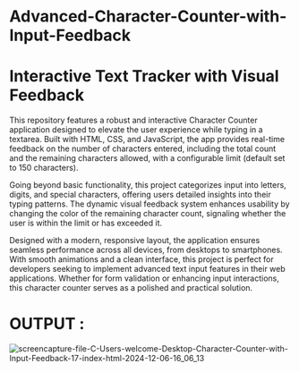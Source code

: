 # Advanced-Character-Counter-with-Input-Feedback

# Interactive Text Tracker with Visual Feedback

This repository features a robust and interactive Character Counter application designed to elevate the user experience while typing in a textarea. Built with HTML, CSS, and JavaScript, the app provides real-time feedback on the number of characters entered, including the total count and the remaining characters allowed, with a configurable limit (default set to 150 characters).

Going beyond basic functionality, this project categorizes input into letters, digits, and special characters, offering users detailed insights into their typing patterns. The dynamic visual feedback system enhances usability by changing the color of the remaining character count, signaling whether the user is within the limit or has exceeded it.

Designed with a modern, responsive layout, the application ensures seamless performance across all devices, from desktops to smartphones. With smooth animations and a clean interface, this project is perfect for developers seeking to implement advanced text input features in their web applications. Whether for form validation or enhancing input interactions, this character counter serves as a polished and practical solution.

# OUTPUT : 

![screencapture-file-C-Users-welcome-Desktop-Character-Counter-with-Input-Feedback-17-index-html-2024-12-06-16_06_13](https://github.com/user-attachments/assets/90662d31-7ff3-40fa-b416-b61335690e1f)
